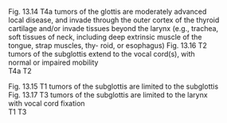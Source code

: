 <!-- PageBreak -->  
<!-- PageNumber="160" -->
<!-- PageHeader="American Joint Committee on Cancer . 2017" -->  
<figure>
<figcaption>Fig. 13.14 T4a tumors of the glottis are moderately advanced local
disease, and invade through the outer cortex of the thyroid cartilage
and/or invade tissues beyond the larynx (e.g., trachea, soft tissues of
neck, including deep extrinsic muscle of the tongue, strap muscles, thy-
roid, or esophagus) Fig. 13.16 T2 tumors of the subglottis extend to the vocal cord(s),
with normal or impaired mobility</figcaption>  
T4a  
T2  
</figure>  
<figure>
<figcaption>Fig. 13.15 T1 tumors of the subglottis are limited to the subglottis Fig. 13.17 T3 tumors of the subglottis are limited to the larynx with
vocal cord fixation</figcaption>  
T1  
T3  
</figure>
